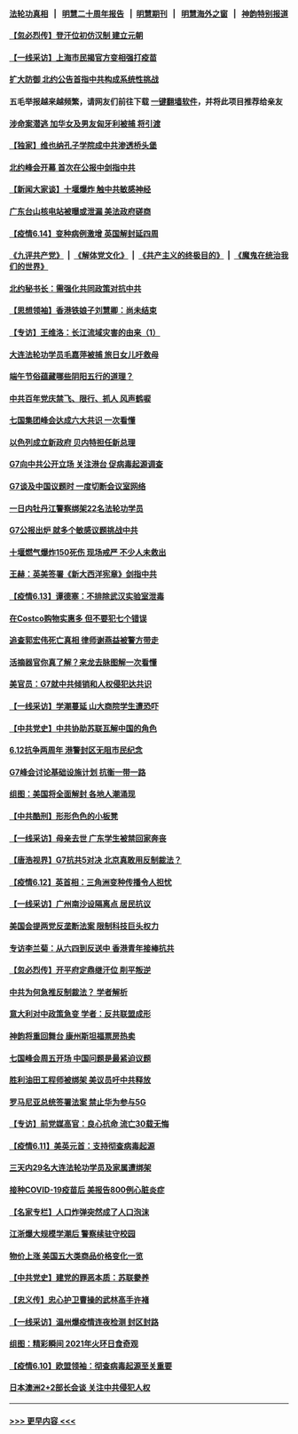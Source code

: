 #### [法轮功真相](https://github.com/gfw-breaker/truth/blob/master/README.md?t=0) &nbsp;&nbsp;|&nbsp;&nbsp; [明慧二十周年报告](https://github.com/gfw-breaker/mh-reports/blob/master/README.md?t=0) &nbsp;&nbsp;|&nbsp;&nbsp;[明慧期刊](https://github.com/gfw-breaker/mh-qikan) &nbsp;&nbsp;|&nbsp;&nbsp; [明慧海外之窗](https://github.com/gfw-breaker/mh-news/blob/master/README.md?t=0) &nbsp;&nbsp;|&nbsp;&nbsp; [神韵特别报道](https://github.com/gfw-breaker/mh-news/blob/master/shenyun.md?t=0)
#### [【忽必烈传】登汗位初仿汉制 建立元朝](../pages/nf4514/n13005414.md?t=06150702) 
#### [【一线采访】上海市民揭官方变相强打疫苗](../pages/nf4514/n13021615.md?t=06150702) 
#### [扩大防御 北约公告首指中共构成系统性挑战](../pages/nf4514/n13021758.md?t=06150702) 
#### 五毛举报越来越频繁，请网友们前往下载 [一键翻墙软件](https://github.com/gfw-breaker/ssr-accounts)，并将此项目推荐给亲友
#### [涉命案潜逃 加华女及男友匈牙利被捕 将引渡](../pages/nf4514/n13021529.md?t=06150702) 
#### [【独家】维也纳孔子学院成中共渗透桥头堡](../pages/nf4514/n12990081.md?t=06150702) 
#### [北约峰会开幕 首次在公报中剑指中共](../pages/nf4514/n13021423.md?t=06150702) 
#### [【新闻大家谈】十堰爆炸 触中共敏感神经](../pages/nf4514/n13021116.md?t=06150702) 
#### [广东台山核电站被曝或泄漏 美法政府磋商](../pages/nf4514/n13021195.md?t=06150702) 
#### [【疫情6.14】变种病例激增 英国解封延四周](../pages/nf4514/n13020806.md?t=06150702) 
#### [《九评共产党》](https://github.com/begood0513/9ping.md/blob/master/README.md) &nbsp;|&nbsp; [《解体党文化》](../../../../jtdwh.md/blob/master/README.md)  &nbsp;|&nbsp; [《共产主义的终极目的》](../../../../gczydzjmd.md/blob/master/README.md) &nbsp;|&nbsp; [《魔鬼在统治我们的世界》](../../../../mgztzwmdsj.md/blob/master/README.md) 
#### [北约秘书长：需强化共同政策对抗中共](../pages/nf4514/n13020371.md?t=06150702) 
#### [【思想领袖】香港铁娘子刘慧卿：尚未结束](../pages/nf4514/n12972863.md?t=06150702) 
#### [【专访】王维洛：长江流域灾害的由来（1）](../pages/nf4514/n13020079.md?t=06150702) 
#### [大连法轮功学员毛嘉萍被捕 旅日女儿吁救母](../pages/nf4514/n13019825.md?t=06150702) 
#### [端午节俗蕴藏哪些阴阳五行的道理？](../pages/nf4514/n13008956.md?t=06150702) 
#### [中共百年党庆禁飞、限行、抓人 风声鹤唳](../pages/nf4514/n13019822.md?t=06150702) 
#### [七国集团峰会达成六大共识 一次看懂](../pages/nf4514/n13019857.md?t=06150702) 
#### [以色列成立新政府 贝内特担任新总理](../pages/nf4514/n13019788.md?t=06150702) 
#### [G7向中共公开立场 关注港台 促病毒起源调查](../pages/nf4514/n13019759.md?t=06150702) 
#### [G7谈及中国议题时 一度切断会议室网络](../pages/nf4514/n13019573.md?t=06150702) 
#### [一日内牡丹江警察绑架22名法轮功学员](../pages/nf4514/n13019320.md?t=06150702) 
#### [G7公报出炉 就多个敏感议题挑战中共](../pages/nf4514/n13019389.md?t=06150702) 
#### [十堰燃气爆炸150死伤 现场戒严 不少人未救出](../pages/nf4514/n13018788.md?t=06150702) 
#### [王赫：英美签署《新大西洋宪章》剑指中共](../pages/nf4514/n13018242.md?t=06150702) 
#### [【疫情6.13】谭德塞：不排除武汉实验室泄毒](../pages/nf4514/n13019005.md?t=06150702) 
#### [在Costco购物实惠多 但不要犯七个错误](../pages/nf4514/n13013970.md?t=06150702) 
#### [追查郭宏伟死亡真相 律师谢燕益被警方带走](../pages/nf4514/n13018881.md?t=06150702) 
#### [活摘器官你真了解？来龙去脉图解一次看懂](../pages/nf4514/n13013820.md?t=06150702) 
#### [美官员：G7就中共倾销和人权侵犯达共识](../pages/nf4514/n13018231.md?t=06150702) 
#### [【一线采访】学潮蔓延 山大商院学生遭恐吓](../pages/nf4514/n13018257.md?t=06150702) 
#### [【中共党史】中共协助苏联瓦解中国的角色](../pages/nf4514/n13018109.md?t=06150702) 
#### [6.12抗争两周年 港警封区无阻市民纪念](../pages/nf4514/n13017855.md?t=06150702) 
#### [G7峰会讨论基础设施计划 抗衡一带一路](../pages/nf4514/n13017810.md?t=06150702) 
#### [组图：美国将全面解封 各地人潮涌现](../pages/nf4514/n13017398.md?t=06150702) 
#### [【中共酷刑】形形色色的小板凳](../pages/nf4514/n13016442.md?t=06150702) 
#### [【一线采访】母亲去世 广东学生被禁回家奔丧](../pages/nf4514/n13017817.md?t=06150702) 
#### [【唐浩视界】G7抗共5对决 北京真敢用反制裁法？](../pages/nf4514/n13017693.md?t=06150702) 
#### [【疫情6.12】英首相：三角洲变种传播令人担忧](../pages/nf4514/n13017379.md?t=06150702) 
#### [【一线采访】广州南沙设隔离点 居民抗议](../pages/nf4514/n13016473.md?t=06150702) 
#### [美国会提两党反垄断法案 限制科技巨头权力](../pages/nf4514/n13016438.md?t=06150702) 
#### [专访李兰菊：从六四到反送中 香港青年接棒抗共](../pages/nf4514/n13016408.md?t=06150702) 
#### [【忽必烈传】开平府定鼎继汗位 削平叛逆](../pages/nf4514/n13001599.md?t=06150702) 
#### [中共为何急推反制裁法？ 学者解析](../pages/nf4514/n13016503.md?t=06150702) 
#### [意大利对中政策急变 学者：反共联盟成形](../pages/nf4514/n13014345.md?t=06150702) 
#### [神韵将重回舞台 康州斯坦福票房热卖](../pages/nf4514/n13016034.md?t=06150702) 
#### [七国峰会周五开场 中国问题是最紧迫议题](../pages/nf4514/n13016362.md?t=06150702) 
#### [胜利油田工程师被绑架 美议员吁中共释放](../pages/nf4514/n13016246.md?t=06150702) 
#### [罗马尼亚总统签署法案 禁止华为参与5G](../pages/nf4514/n13015943.md?t=06150702) 
#### [【专访】前党媒高官：良心抗命 流亡30载无悔](../pages/nf4514/n13015689.md?t=06150702) 
#### [【疫情6.11】美英元首：支持彻查病毒起源](../pages/nf4514/n13015207.md?t=06150702) 
#### [三天内29名大连法轮功学员及家属遭绑架](../pages/nf4514/n13012641.md?t=06150702) 
#### [接种COVID-19疫苗后 美报告800例心脏炎症](../pages/nf4514/n13013900.md?t=06150702) 
#### [【名家专栏】人口炸弹突然成了人口泡沫](../pages/nf4514/n13012901.md?t=06150702) 
#### [江浙爆大规模学潮后 警察续驻守校园](../pages/nf4514/n13013665.md?t=06150702) 
#### [物价上涨 美国五大类商品价格变化一览](../pages/nf4514/n13013724.md?t=06150702) 
#### [【中共党史】建党的罪恶本质：苏联豢养](../pages/nf4514/n13011888.md?t=06150702) 
#### [【忠义传】忠心护卫曹操的武林高手许褚](../pages/nf4514/n13008207.md?t=06150702) 
#### [【一线采访】温州爆疫情连夜检测 封区封路](../pages/nf4514/n13013442.md?t=06150702) 
#### [组图：精彩瞬间 2021年火环日食奇观](../pages/nf4514/n13013098.md?t=06150702) 
#### [【疫情6.10】欧盟领袖：彻查病毒起源至关重要](../pages/nf4514/n13012420.md?t=06150702) 
#### [日本澳洲2+2部长会谈 关注中共侵犯人权](../pages/nf4514/n13011324.md?t=06150702) 

----
#### [ >>> 更早内容 <<< ](../indexes/nf4514-earlier.md)
